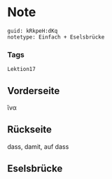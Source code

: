 # Note
```
guid: kRkpeH:dKq
notetype: Einfach + Eselsbrücke
```

### Tags
```
Lektion17
```

## Vorderseite
ἵνα

## Rückseite
dass, damit, auf dass

## Eselsbrücke

